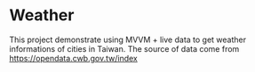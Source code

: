# Weather
This project demonstrate using MVVM + live data to get weather informations of cities in Taiwan. The source of data come from https://opendata.cwb.gov.tw/index
